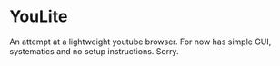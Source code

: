 # YouLite
An attempt at a lightweight youtube browser. For now has simple GUI, systematics and no setup instructions. Sorry.
